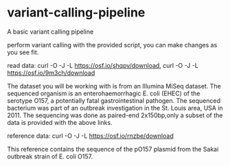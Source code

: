# variant-calling-pipeline
A basic variant calling pipeline 

perform variant calling with the provided script, you can make changes as you see fit.

read data:
curl -O -J -L https://osf.io/shqpv/download,
curl -O -J -L https://osf.io/9m3ch/download

The dataset you will be working with is from an Illumina MiSeq dataset. The sequenced organism is an
enterohaemorrhagic E. coli (EHEC) of the serotype O157, a potentially fatal gastrointestinal pathogen. The sequenced bacterium was part of an outbreak investigation in the St. Louis area, USA in 2011. The sequencing was done as
paired-end 2x150bp,only a subset of the data is provided with the above links.

reference data: 
curl -O -J -L https://osf.io/rnzbe/download

This reference contains the sequence of the pO157 plasmid from the Sakai outbreak strain of E. coli O157.
